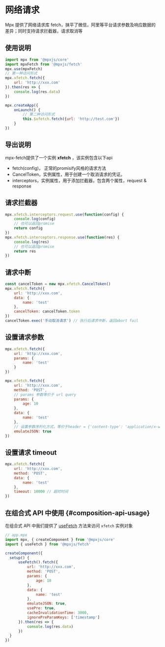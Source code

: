 # 网络请求


Mpx 提供了网络请求库 fetch，抹平了微信，阿里等平台请求参数及响应数据的差异；同时支持请求拦截器，请求取消等


## 使用说明

```js
import mpx from '@mpxjs/core'
import mpxFetch from '@mpxjs/fetch'
mpx.use(mpxFetch)
// 第一种访问形式
mpx.xfetch.fetch({
	url: 'http://xxx.com'
}).then(res => {
	console.log(res.data)
})

mpx.createApp({
	onLaunch() {
		// 第二种访问形式
		this.$xfetch.fetch({url: 'http://test.com'})
	}
})
```

## 导出说明

mpx-fetch提供了一个实例 **xfetch** ，该实例包含以下api

- fetch(config)， 正常的promisify风格的请求方法
- CancelToken，实例属性，用于创建一个取消请求的凭证。
- interceptors，实例属性，用于添加拦截器，包含两个属性，request & response

## 请求拦截器

```js
mpx.xfetch.interceptors.request.use(function(config) {
	console.log(config)
	// 也可以返回promise
	return config
})
mpx.xfetch.interceptors.response.use(function(res) {
	console.log(res)
	// 也可以返回promise
	return res
})
```

## 请求中断

```js
const cancelToken = new mpx.xfetch.CancelToken()
mpx.xfetch.fetch({
	url: 'http://xxx.com',
	data: {
		name: 'test'
	},
	cancelToken: cancelToken.token
})
cancelToken.exec('手动取消请求') // 执行后请求中断，返回abort fail
```

## 设置请求参数
```js
mpx.xfetch.fetch({
	url: 'http://xxx.com',
	params: {
		name: 'test'
	}
})

mpx.xfetch.fetch({
	url: 'http://xxx.com',
	method: 'POST',
	// params 参数等价于 url query
	params: {
		age: 10
	},
	data: {
		name: 'test'
	},
	// 设置参数序列化方式，等价于header = {'content-type': 'application/x-www-form-urlencoded'}
	emulateJSON: true
})
```

## 设置请求 timeout

```js
mpx.xfetch.fetch({
	url: 'http://xxx.com',
	method: 'POST',
	data: {
		name: 'test'
	},
	timeout: 10000 // 超时时间
})
```

## 在组合式 API 中使用 {#composition-api-usage}
在组合式 API 中我们提供了 [useFetch](/api/extend.html#usefetch) 方法来访问 `xfetch` 实例对象

```js
// app.mpx
import mpx, { createComponent } from '@mpxjs/core'
import { useFetch } from '@mpxjs/fetch'

createComponent({
  setup() {
      useFetch().fetch({
          url: 'http://xxx.com',
          method: 'POST',
          params: {
              age: 10
          },
          data: {
              name: 'test'
          },
          emulateJSON: true,
          usePre: true,
          cacheInvalidationTime: 3000,
          ignorePreParamKeys: ['timestamp']
      }).then(res => {
          console.log(res.data)
      })   
  }
})

```
